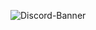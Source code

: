 ![Discord-Banner](https://rest.flaced.de/discord/banner/338263164271591425?bday=2007/01/26&theme=dracula)
